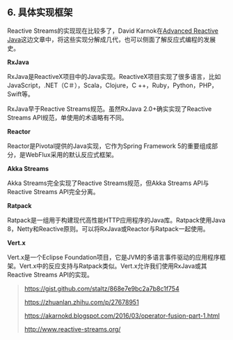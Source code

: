 ## 6. 具体实现框架

Reactive Streams的实现现在比较多了，David Karnok在[Advanced Reactive Java](https://akarnokd.blogspot.com/2016/03/operator-fusion-part-1.html)这边文章中，将这些实现分解成几代，也可以侧面了解反应式编程的发展史。

**RxJava**

RxJava是ReactiveX项目中的Java实现。ReactiveX项目实现了很多语言，比如JavaScript，.NET（C＃），Scala，Clojure，C ++，Ruby，Python，PHP，Swift等。

RxJava早于Reactive Streams规范。虽然RxJava 2.0+确实实现了Reactive Streams API规范，单使用的术语略有不同。

**Reactor**

Reactor是Pivotal提供的Java实现，它作为Spring Framework 5的重要组成部分，是WebFlux采用的默认反应式框架。

**Akka Streams**

Akka Streams完全实现了Reactive Streams规范，但Akka Streams API与Reactive Streams API完全分离。

**Ratpack**

Ratpack是一组用于构建现代高性能HTTP应用程序的Java库。Ratpack使用Java 8，Netty和Reactive原则。可以将RxJava或Reactor与Ratpack一起使用。

**Vert.x**

Vert.x是一个Eclipse Foundation项目，它是JVM的多语言事件驱动的应用程序框架。Vert.x中的反应支持与Ratpack类似。Vert.x允许我们使用RxJava或其Reactive Streams API的实现。

> https://gist.github.com/staltz/868e7e9bc2a7b8c1f754 
>
> https://zhuanlan.zhihu.com/p/27678951 
>
> https://akarnokd.blogspot.com/2016/03/operator-fusion-part-1.html 
>
> http://www.reactive-streams.org/

